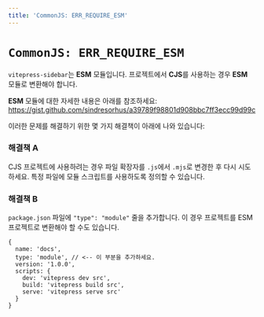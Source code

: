 ```yaml
---
title: 'CommonJS: ERR_REQUIRE_ESM'
---
```


# `CommonJS: ERR_REQUIRE_ESM`

`vitepress-sidebar`는 **ESM** 모듈입니다. 프로젝트에서 **CJS**를 사용하는 경우 **ESM** 모듈로 변환해야 합니다.

**ESM** 모듈에 대한 자세한 내용은 아래를 참조하세요: https://gist.github.com/sindresorhus/a39789f98801d908bbc7ff3ecc99d99c

이러한 문제를 해결하기 위한 몇 가지 해결책이 아래에 나와 있습니다:

### 해결책 A

CJS 프로젝트에 사용하려는 경우 파일 확장자를 `.js`에서 `.mjs`로 변경한 후 다시 시도하세요. 특정 파일에 모듈 스크립트를 사용하도록 정의할 수 있습니다.

### 해결책 B

`package.json` 파일에 `"type": "module"` 줄을 추가합니다. 이 경우 프로젝트를 ESM 프로젝트로 변환해야 할 수도 있습니다.

```json5
{
  name: 'docs',
  type: 'module', // <-- 이 부분을 추가하세요.
  version: '1.0.0',
  scripts: {
    dev: 'vitepress dev src',
    build: 'vitepress build src',
    serve: 'vitepress serve src'
  }
}
```

